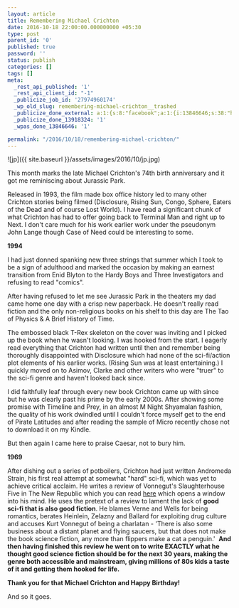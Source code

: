 ```yaml
---
layout: article
title: Remembering Michael Crichton
date: 2016-10-18 22:00:00.000000000 +05:30
type: post
parent_id: '0'
published: true
password: ''
status: publish
categories: []
tags: []
meta:
  _rest_api_published: '1'
  _rest_api_client_id: "-1"
  _publicize_job_id: '27974960174'
  _wp_old_slug: remembering-michael-crichton__trashed
  _publicize_done_external: a:1:{s:8:"facebook";a:1:{i:13846646;s:38:"https://facebook.com/10157512197585184";}}
  _publicize_done_13918324: '1'
  _wpas_done_13846646: '1'

permalink: "/2016/10/18/remembering-michael-crichton/"
---
```

![jp]({{ site.baseurl }}/assets/images/2016/10/jp.jpg)

This month&nbsp;marks the late Michael Crichton's 74th birth anniversary and it got me reminiscing about Jurassic Park.

Released in 1993, the film made box office history led to many other Crichton stories being filmed (Disclosure, Rising Sun, Congo, Sphere, Eaters of the Dead and of course Lost World). I have read a significant chunk of what Crichton&nbsp;has had to offer going back to Terminal Man and right up to Next. I don't care much for his work earlier work under the pseudonym John Lange though Case of Need could be interesting to some.

**1994**

I had just donned spanking new three strings that summer which I took to be a sign of adulthood and marked the occasion by making an earnest transition from Enid Blyton to the Hardy Boys and Three Investigators and refusing to read "comics".

After having refused to let me see Jurassic Park in the theaters my dad came home one day with a crisp new paperback. He doesn't really read fiction and the only non-religious books on his shelf to&nbsp;this day&nbsp;are The Tao of Physics & A&nbsp;Brief History of Time.

The embossed black T-Rex skeleton on the cover was inviting&nbsp;and I picked up the book when he wasn't looking.&nbsp;I was hooked from the start. I eagerly read everything that Crichton&nbsp;had written until then and&nbsp;remember being thoroughly disappointed with Disclosure which had none of the sci-fi/action plot elements of his earlier works. (Rising Sun was at least entertaining.) I quickly moved on to Asimov, Clarke and other writers who were "truer" to the sci-fi genre and haven't looked back since.

I did faithfully leaf&nbsp;through every new book Crichton came up with since but&nbsp;he was clearly past his prime by the early 2000s.&nbsp;After showing some promise with Timeline and Prey, in an almost M Night Shyamalan fashion, the quality of his work dwindled until I couldn't force myself get to the end of Pirate Latitudes and after reading the sample of Micro recently chose not to download it on my Kindle.

But then again I came here to praise Caesar, not to bury him.

**1969**

After dishing out a series of potboilers, Crichton had just written Andromeda Strain, his first real attempt at somewhat "hard" sci-fi, which was yet to achieve critical acclaim. He writes a review of Vonnegut's Slaughterhouse Five in The New Republic which you can read [here](https://newrepublic.com/article/114833/michael-crichton-sci-fi-and-vonnegut)&nbsp;which opens a window into his mind. He uses the pretext of a review&nbsp;to lament the lack of **good sci-fi that is&nbsp;also good fiction**. He blames&nbsp;Verne and Wells for&nbsp;being romantics, berates Heinlein, Zelazny and Ballard for exploiting drug culture and accuses Kurt Vonnegut of being a charlatan - 'There is also some business about a distant planet and flying saucers, but that does not make the book science fiction, any more than flippers make a cat a penguin.'&nbsp; **And then having finished this review&nbsp;he&nbsp;went on to write EXACTLY what he thought good science fiction should be for the next 30 years, making the genre&nbsp;both accessible and mainstream, giving millions of 80s kids a taste of it and getting them hooked for life.&nbsp;**

**Thank you for that Michael Crichton and Happy Birthday!**

And so it goes.

